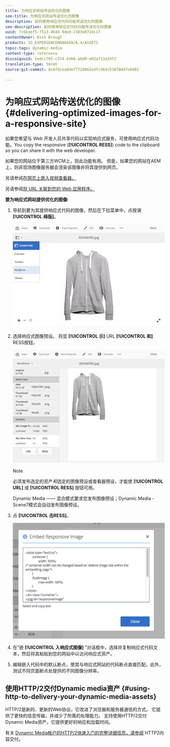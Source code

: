```yaml
---
title: 为响应式网站传送优化的图像
seo-title: 为响应式网站传送优化的图像
description: 如何使用响应式代码功能传送优化的图像
seo-description: 如何使用响应式代码功能传送优化的图像
uuid: 7c6baef5-7513-4644-94ed-2383e8724c17
contentOwner: Rick Brough
products: SG_EXPERIENCEMANAGER/6.4/ASSETS
topic-tags: dynamic-media
content-type: reference
discoiquuid: 5edcc765-c374-4368-a0d9-e02a713a24f2
translation-type: tm+mt
source-git-commit: 8c6fdcea0def7720062edfc564c536f8d47e8402

---
```



# 为响应式网站传送优化的图像 {#delivering-optimized-images-for-a-responsive-site}

如果您希望与 Web 开发人员共享代码以实现响应式服务，可使用响应式代码功能。You copy the responsive (**[!UICONTROL RESS]**) code to the clipboard so you can share it with the web developer.

如果您的网站位于第三方WCM上，则此功能有用。 但是，如果您的网站在AEM上，则非现场图像服务器会渲染该图像并将其提供到网页。

另请参阅[在网页上嵌入视频查看器。](embed-code.md)

另请参阅[将 URL 关联到您的 Web 应用程序。](linking-urls-to-yourwebapplication.md)

**要为响应式网站提供优化的图像**:

1. 导航到要为其提供响应式代码的图像，然后在下拉菜单中，点按演 **[!UICONTROL 绎版]**。

   ![chlimage_1-408](assets/chlimage_1-408.png)

1. 选择响应式图像预设。 将显 **[!UICONTROL 示]** URL **[!UICONTROL 和]** RESS按钮。

   ![chlimage_1-409](assets/chlimage_1-409.png)

   >[!NOTE]
   >
   >必须发布选定的资产&#x200B;*和*&#x200B;选定的图像预设或查看器预设，才能使 **[!UICONTROL URL]** 或 **[!UICONTROL RESS]** 按钮可用。
   >
   >Dynamic Media —— 混合模式要求您发布图像预设；Dynamic Media - Scene7模式会自动发布图像预设。

1. 点 **[!UICONTROL 击RESS]**。

   ![chlimage_1-410](assets/chlimage_1-410.png)

1. 在“嵌 **[!UICONTROL 入响应式图像]** ”对话框中，选择并复制响应式代码文本，然后将其粘贴到您的网站中以访问响应式资产。
1. 编辑嵌入代码中的默认断点，使其与响应式网站的代码断点直接匹配。此外，测试不同页面断点处提供的不同图像分辨率。

## 使用HTTP/2交付Dynamic media资产 {#using-http-to-delivery-your-dynamic-media-assets}

HTTP/2是新的、更新的Web协议，它改进了浏览器和服务器通信的方式。 它提供了更快的信息传输，并减少了所需的处理能力。 支持使用HTTP/2交付Dynamic Media资产，它提供更好的响应和加载时间。

有关 [Dynamic Media帐户的HTTP/2快速入门的完整详细信息，请参阅](http2.md) HTTP2内容交付。
